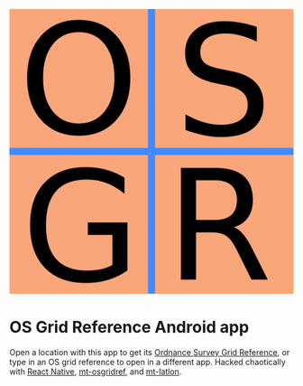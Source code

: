 ![logo](logo.png)

# OS Grid Reference Android app

Open a location with this app to get its [Ordnance Survey Grid Reference](https://getoutside.ordnancesurvey.co.uk/guides/beginners-guide-to-grid-references/), or type in an OS grid reference to open in a different app.
Hacked chaotically with [React Native](https://reactnative.dev/), [mt-osgridref](https://github.com/peterhaldbaek/mt-osgridref), and [mt-latlon](https://github.com/peterhaldbaek/mt-latlon).